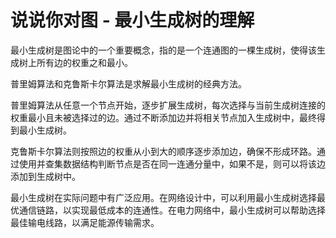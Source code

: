 # 说说你对图 - 最小生成树的理解

最小生成树是图论中的一个重要概念，指的是一个连通图的一棵生成树，使得该生成树上所有边的权重之和最小。

普里姆算法和克鲁斯卡尔算法是求解最小生成树的经典方法。

普里姆算法从任意一个节点开始，逐步扩展生成树，每次选择与当前生成树连接的权重最小且未被选择过的边。通过不断添加边并将相关节点加入生成树中，最终得到最小生成树。

克鲁斯卡尔算法则按照边的权重从小到大的顺序逐步添加边，确保不形成环路。通过使用并查集数据结构判断节点是否在同一连通分量中，如果不是，则可以将该边添加到生成树中。

最小生成树在实际问题中有广泛应用。在网络设计中，可以利用最小生成树选择最优通信链路，以实现最低成本的连通性。在电力网络中，最小生成树可以帮助选择最佳输电线路，以满足能源传输需求。


